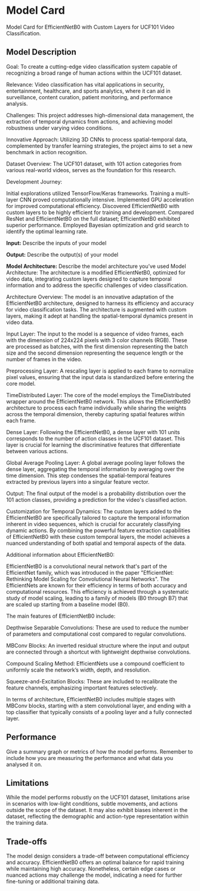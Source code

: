# Model Card
Model Card for EfficientNetB0 with Custom Layers for UCF101 Video Classification.  

## Model Description
Goal: To create a cutting-edge video classification system capable of recognizing a broad range of human actions within the UCF101 dataset.

Relevance: Video classification has vital applications in security, entertainment, healthcare, and sports analytics, where it can aid in surveillance, content curation, patient monitoring, and performance analysis.

Challenges: This project addresses high-dimensional data management, the extraction of temporal dynamics from actions, and achieving model robustness under varying video conditions.

Innovative Approach: Utilizing 3D CNNs to process spatial-temporal data, complemented by transfer learning strategies, the project aims to set a new benchmark in action recognition.

Dataset Overview: The UCF101 dataset, with 101 action categories from various real-world videos, serves as the foundation for this research.

Development Journey:

Initial explorations utilized TensorFlow/Keras frameworks.
Training a multi-layer CNN proved computationally intensive.
Implemented GPU acceleration for improved computational efficiency.
Discovered EfficientNetB0 with custom layers to be highly efficient for training and development.
Compared ResNet and EfficientNetB0 on the full dataset; EfficientNetB0 exhibited superior performance.
Employed Bayesian optimization and grid search to identify the optimal learning rate.

**Input:** Describe the inputs of your model 

**Output:** Describe the output(s) of your model

**Model Architecture:** Describe the model architecture you’ve used
Model Architecture: The architecture is a modified EfficientNetB0, optimized for video data, integrating custom layers designed to capture temporal information and to address the specific challenges of video classification.

Architecture Overview:
The model is an innovative adaptation of the EfficientNetB0 architecture, designed to harness its efficiency and accuracy for video classification tasks. The architecture is augmented with custom layers, making it adept at handling the spatial-temporal dynamics present in video data.

Input Layer:
The input to the model is a sequence of video frames, each with the dimension of 224x224 pixels with 3 color channels (RGB). These are processed as batches, with the first dimension representing the batch size and the second dimension representing the sequence length or the number of frames in the video.

Preprocessing Layer:
A rescaling layer is applied to each frame to normalize pixel values, ensuring that the input data is standardized before entering the core model.

TimeDistributed Layer:
The core of the model employs the TimeDistributed wrapper around the EfficientNetB0 network. This allows the EfficientNetB0 architecture to process each frame individually while sharing the weights across the temporal dimension, thereby capturing spatial features within each frame.

Dense Layer:
Following the EfficientNetB0, a dense layer with 101 units corresponds to the number of action classes in the UCF101 dataset. This layer is crucial for learning the discriminative features that differentiate between various actions.

Global Average Pooling Layer:
A global average pooling layer follows the dense layer, aggregating the temporal information by averaging over the time dimension. This step condenses the spatial-temporal features extracted by previous layers into a singular feature vector.

Output:
The final output of the model is a probability distribution over the 101 action classes, providing a prediction for the video's classified action.

Customization for Temporal Dynamics:
The custom layers added to the EfficientNetB0 are specifically tailored to capture the temporal information inherent in video sequences, which is crucial for accurately classifying dynamic actions. By combining the powerful feature extraction capabilities of EfficientNetB0 with these custom temporal layers, the model achieves a nuanced understanding of both spatial and temporal aspects of the data.

Additional information about EfficientNetB0:

EfficientNetB0 is a convolutional neural network that's part of the EfficientNet family, which was introduced in the paper "EfficientNet: Rethinking Model Scaling for Convolutional Neural Networks". The EfficientNets are known for their efficiency in terms of both accuracy and computational resources. This efficiency is achieved through a systematic study of model scaling, leading to a family of models (B0 through B7) that are scaled up starting from a baseline model (B0).

The main features of EfficientNetB0 include:

Depthwise Separable Convolutions: These are used to reduce the number of parameters and computational cost compared to regular convolutions.

MBConv Blocks: An inverted residual structure where the input and output are connected through a shortcut with lightweight depthwise convolutions.

Compound Scaling Method: EfficientNets use a compound coefficient to uniformly scale the network’s width, depth, and resolution.

Squeeze-and-Excitation Blocks: These are included to recalibrate the feature channels, emphasizing important features selectively.

In terms of architecture, EfficientNetB0 includes multiple stages with MBConv blocks, starting with a stem convolutional layer, and ending with a top classifier that typically consists of a pooling layer and a fully connected layer.


## Performance

Give a summary graph or metrics of how the model performs. Remember to include how you are measuring the performance and what data you analysed it on. 


## Limitations

While the model performs robustly on the UCF101 dataset, limitations arise in scenarios with low-light conditions, subtle movements, and actions outside the scope of the dataset. It may also exhibit biases inherent in the dataset, reflecting the demographic and action-type representation within the training data.

## Trade-offs

The model design considers a trade-off between computational efficiency and accuracy. EfficientNetB0 offers an optimal balance for rapid training while maintaining high accuracy. Nonetheless, certain edge cases or nuanced actions may challenge the model, indicating a need for further fine-tuning or additional training data.
